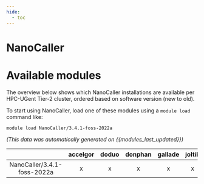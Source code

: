 ```yaml
---
hide:
  - toc
---
```


NanoCaller
==========

# Available modules


The overview below shows which NanoCaller installations are available per HPC-UGent Tier-2 cluster, ordered based on software version (new to old).

To start using NanoCaller, load one of these modules using a `module load` command like:

```shell
module load NanoCaller/3.4.1-foss-2022a
```

*(This data was automatically generated on {{modules_last_updated}})*  

| |accelgor|doduo|donphan|gallade|joltik|shinx|skitty|
| :---: | :---: | :---: | :---: | :---: | :---: | :---: | :---: |
|NanoCaller/3.4.1-foss-2022a|x|x|x|x|x|-|-|
